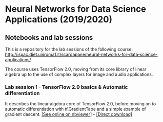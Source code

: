 # Neural Networks for Data Science Applications (2019/2020)
## Notebooks and lab sessions

This is a repository for the lab sessions of the following course:
http://ispac.diet.uniroma1.it/scardapane/neural-networks-for-data-science-applications/

The course uses TensorFlow 2.0, moving from its core library of linear algebra up to the use of complex layers for image and audio applications.

### Lab session 1 - TensorFlow 2.0 basics & Automatic differentiation
It describes the linear algebra core of TensorFlow 2.0, before moving on to automatic differentiation with tf.GradientTape and a simple example of gradient descent.
[[See online on nbviewer]](https://nbviewer.jupyter.org/github/sscardapane/neural-networks-for-data-science/blob/master/Notebook_1_Basics_and_automatic_differentiation.ipynb) - [[Direct download]](https://github.com/sscardapane/neural-networks-for-data-science/blob/master/Notebook_1_Basics_and_automatic_differentiation.ipynb)

